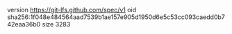 version https://git-lfs.github.com/spec/v1
oid sha256:1f048e484564aad7539b1ae157e905d1950d6e5c53cc093caedd0b742eaa36b0
size 3283
